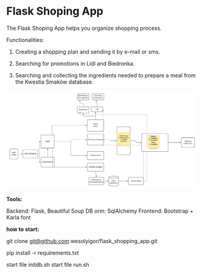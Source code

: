 # Flask Shoping App 

The Flask Shoping App helps you organize shopping process.

Functionalities:

1. Creating a shopping plan and sending it by e-mail or sms.

2. Searching for promotions in Lidl and Biedronka.

3. Searching and collecting the ingredients needed to prepare a meal from the Kwestia Smaków database.


![picture](Blank%20diagram.png)




**Tools:**

Backend: Flask, Beautiful Soup
DB orm: SqlAlchemy
Frontend: Bootstrap + Karla font



**how to start:**


git clone git@github.com:wesolyigor/flask_shopping_app.git

pip install -r requirements.txt

start file initdb.sh
start file run.sh

